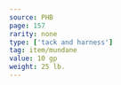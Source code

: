 ```yaml
---
source: PHB
page: 157
rarity: none
type: ['tack and harness']
tag: item/mundane
value: 10 gp
weight: 25 lb.
---
```


